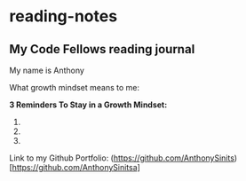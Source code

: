 # reading-notes
## My Code Fellows reading  journal

My name is Anthony 

What growth mindset means to me: 

**3 Reminders To Stay in a Growth Mindset:**

1. 
2. 
3. 

Link to my Github Portfolio: (https://github.com/AnthonySinits)[https://github.com/AnthonySinitsa]
